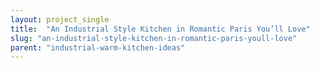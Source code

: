 ```yaml
---
layout: project_single
title:  "An Industrial Style Kitchen in Romantic Paris You’ll Love"
slug: "an-industrial-style-kitchen-in-romantic-paris-youll-love"
parent: "industrial-warm-kitchen-ideas"
---
```

 